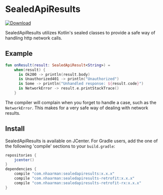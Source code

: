 # SealedApiResults
[ ![Download](https://api.bintray.com/packages/nhaarman/maven/SealedApiResults/images/download.svg) ](https://bintray.com/nhaarman/maven/SealedApiResults/_latestVersion)

SealedApiResults utilizes Kotlin's sealed classes to provide a safe way of handling http network calls.

## Example

```kotlin
fun onResult(result: SealedApiResult<String>) =
    when(result) {
      is Ok200 -> println(result.body)
      is Unauthorized401 -> println("Unauthorized")
      is Some -> println("Unhandled response: ${result.code}")
      is NetworkError -> result.e.printStackTrace()
    }
```

The compiler will complain when you forget to handle a case, such as the `NetworkError`.
This makes for a very safe way of dealing with network results.

## Install

SealedApiResults is available on JCenter.
For Gradle users, add the one of the following 'compile' sections to your `build.gradle`:

```groovy
repositories {
    jcenter()
}
dependencies {
    compile "com.nhaarman:sealedapiresults:x.x.x"
    compile "com.nhaarman:sealedapiresults-retrofit:x.x.x"
    compile "com.nhaarman:sealedapiresults-retrofit-rx:x.x.x"
}
```